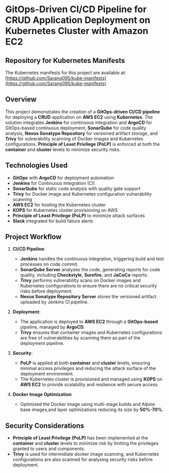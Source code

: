 # GitOps-Driven CI/CD Pipeline for CRUD Application Deployment on Kubernetes Cluster with Amazon EC2

## Repository for Kubernetes Manifests
The Kubernetes manifests for this project are available at:  
[https://github.com/Sarang095/kube-manifests](https://github.com/Sarang095/kube-manifests)

## Overview
This project demonstrates the creation of a **GitOps-driven CI/CD pipeline** for deploying a **CRUD** application on **AWS EC2** using **Kubernetes**. The solution integrates **Jenkins** for continuous integration and **ArgoCD** for GitOps-based continuous deployment, **SonarQube** for code quality analysis, **Nexus Sonatype Repository** for versioned artifact storage, and **Trivy** for vulnerability scanning of Docker images and Kubernetes configurations. **Principle of Least Privilege (PoLP)** is enforced at both the **container** and **cluster** levels to minimize security risks.

## Technologies Used
- **GitOps** with **ArgoCD** for deployment automation
- **Jenkins** for Continuous Integration (CI)
- **SonarQube** for static code analysis with quality gate support
- **Trivy** for Docker image and Kubernetes configuration vulnerability scanning
- **AWS EC2** for hosting the Kubernetes cluster
- **KOPS** for Kubernetes cluster provisioning on AWS
- **Principle of Least Privilege (PoLP)** to minimize attack surfaces
- **Slack** integrated for build faliure alerts   

## Project Workflow
1. **CI/CD Pipeline**:
   - **Jenkins** handles the continuous integration, triggering build and test processes on code commit.
   - **SonarQube Server** analyzes the code, generating reports for code quality, including **Checkstyle**, **Surefire**, and **JaCoCo** reports.
   - **Trivy** performs vulnerability scans on Docker images and Kubernetes configurations to ensure there are no critical security risks before deployment.
   - **Nexus Sonatype Repository Server** stores the versioned artifact uploaded by Jenkins CI pipeline.

2. **Deployment**:
   - The application is deployed to **AWS EC2** through a **GitOps-based** pipeline, managed by **ArgoCD**.
   - **Trivy** ensures that container images and Kubernetes configurations are free of vulnerabilities by scanning them as part of the deployment pipeline.

3. **Security**:
   - **PoLP** is applied at both **container** and **cluster** levels, ensuring minimal access privileges and reducing the attack surface of the deployment environment.
   - The Kubernetes cluster is provisioned and managed using **KOPS** on **AWS EC2** to provide scalability and resilience with secure access.
  
4. **Docker Image Optimization**
   - Optimized the Docker image using multi-stage builds and Alpine base images,and layer optimizations reducing its size by **50%-70%**.

## Security Considerations
- **Principle of Least Privilege (PoLP)** has been implemented at the **container** and **cluster** levels to minimize risk by limiting the privileges granted to users and components.
- **Trivy** is used for intermidiate docker image scanning, and Kubernetes configurations are also scanned for analysing security risks before deployment.
